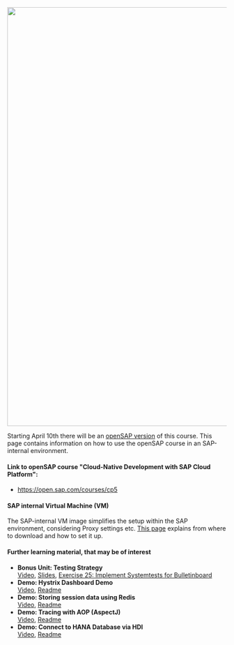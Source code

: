 <img src="https://github.wdf.sap.corp/cc-java-dev/cc-coursematerial/blob/master/Z_ReuseImages/images/cloud-native-banner.png" width="960">
 
Starting April 10th there will be an [openSAP version](https://open.sap.com/courses/cp5) of this course. This page contains information on how to use the openSAP course in an SAP-internal environment. 

#### Link to openSAP course "Cloud-Native Development with SAP Cloud Platform": 
* https://open.sap.com/courses/cp5 

#### SAP internal Virtual Machine (VM)
The SAP-internal VM image simplifies the setup within the SAP environment, considering Proxy settings etc. [This page](https://github.wdf.sap.corp/cc-java-dev/cc-coursematerial/blob/master/CoursePrerequisites/README.md#2-prepare-your-development-environment) explains from where to download and how to set it up.

#### Further learning material, that may be of interest
* **Bonus Unit: Testing Strategy**  
[Video](https://video.sap.com/edit/0_cuus9tmj), [Slides](https://github.wdf.sap.corp/cc-java-dev/cc-coursematerial/blob/master/TestStrategy/openSAP_cp5_Week_6_Unit_2.2_TS_Presentation.pdf), [Exercise 25: Implement Systemtests for Bulletinboard](https://github.wdf.sap.corp/cc-java-dev/cc-coursematerial/blob/master/TestStrategy/Exercise_25_Create_SystemTest.md)
* **Demo: Hystrix Dashboard Demo**  
  [Video](https://video.sap.com/media/t/1_fgmzd2o2), [Readme](https://github.wdf.sap.corp/cc-java-dev/cc-coursematerial/blob/master/Service2ServiceCommunication/HystrixDashboard.md)
* **Demo: Storing session data using Redis**  
  [Video](https://video.sap.com/media/t/1_dbwmlpdc/39197781), [Readme](https://github.wdf.sap.corp/cc-java-dev/cc-coursematerial/blob/master/Knowledge/Redis.md)
* **Demo: Tracing with AOP (AspectJ)**  
  [Video](https://video.sap.com/media/t/1_r5yg6kpu/39197781), [Readme](https://github.wdf.sap.corp/cc-java-dev/cc-coursematerial/blob/master/LoggingTracing/AOP.md)
* **Demo: Connect to HANA Database via HDI**  
  [Video](https://video.sap.com/media/t/1_5nc4bbxv/39197781), [Readme](https://github.wdf.sap.corp/cc-java-dev/cc-coursematerial/blob/master/Hana/Demo_HANA_HDI.md)
